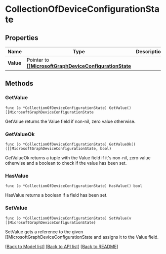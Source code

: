 # CollectionOfDeviceConfigurationState

## Properties

Name | Type | Description | Notes
------------ | ------------- | ------------- | -------------
**Value** | Pointer to [**[]MicrosoftGraphDeviceConfigurationState**](microsoft.graph.deviceConfigurationState.md) |  | [optional] 

## Methods

### GetValue

`func (o *CollectionOfDeviceConfigurationState) GetValue() []MicrosoftGraphDeviceConfigurationState`

GetValue returns the Value field if non-nil, zero value otherwise.

### GetValueOk

`func (o *CollectionOfDeviceConfigurationState) GetValueOk() ([]MicrosoftGraphDeviceConfigurationState, bool)`

GetValueOk returns a tuple with the Value field if it's non-nil, zero value otherwise
and a boolean to check if the value has been set.

### HasValue

`func (o *CollectionOfDeviceConfigurationState) HasValue() bool`

HasValue returns a boolean if a field has been set.

### SetValue

`func (o *CollectionOfDeviceConfigurationState) SetValue(v []MicrosoftGraphDeviceConfigurationState)`

SetValue gets a reference to the given []MicrosoftGraphDeviceConfigurationState and assigns it to the Value field.


[[Back to Model list]](../README.md#documentation-for-models) [[Back to API list]](../README.md#documentation-for-api-endpoints) [[Back to README]](../README.md)


